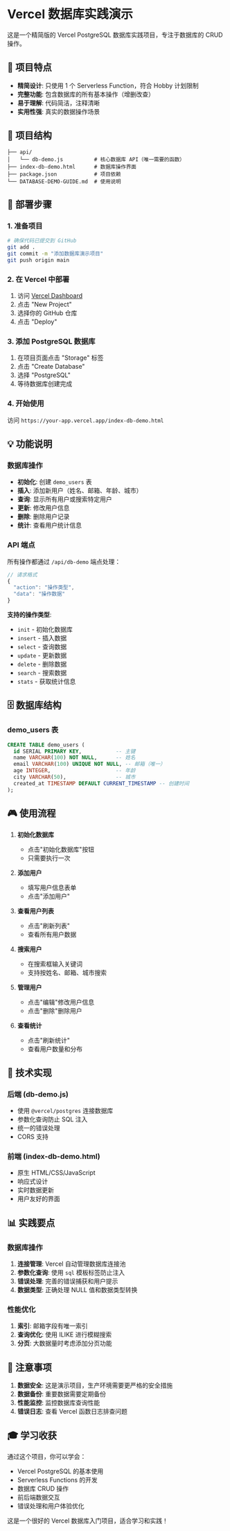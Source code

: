 # Vercel 数据库实践演示

这是一个精简版的 Vercel PostgreSQL 数据库实践项目，专注于数据库的 CRUD 操作。

## 🎯 项目特点

- **精简设计**: 只使用 1 个 Serverless Function，符合 Hobby 计划限制
- **完整功能**: 包含数据库的所有基本操作（增删改查）
- **易于理解**: 代码简洁，注释清晰
- **实用性强**: 真实的数据操作场景

## 📁 项目结构

```
├── api/
│   └── db-demo.js          # 核心数据库 API（唯一需要的函数）
├── index-db-demo.html      # 数据库操作界面
├── package.json            # 项目依赖
└── DATABASE-DEMO-GUIDE.md  # 使用说明
```

## 🚀 部署步骤

### 1. 准备项目
```bash
# 确保代码已提交到 GitHub
git add .
git commit -m "添加数据库演示项目"
git push origin main
```

### 2. 在 Vercel 中部署
1. 访问 [Vercel Dashboard](https://vercel.com/dashboard)
2. 点击 "New Project"
3. 选择你的 GitHub 仓库
4. 点击 "Deploy"

### 3. 添加 PostgreSQL 数据库
1. 在项目页面点击 "Storage" 标签
2. 点击 "Create Database"
3. 选择 "PostgreSQL"
4. 等待数据库创建完成

### 4. 开始使用
访问 `https://your-app.vercel.app/index-db-demo.html`

## 💡 功能说明

### 数据库操作
- **初始化**: 创建 `demo_users` 表
- **插入**: 添加新用户（姓名、邮箱、年龄、城市）
- **查询**: 显示所有用户或搜索特定用户
- **更新**: 修改用户信息
- **删除**: 删除用户记录
- **统计**: 查看用户统计信息

### API 端点
所有操作都通过 `/api/db-demo` 端点处理：

```javascript
// 请求格式
{
  "action": "操作类型",
  "data": "操作数据"
}
```

**支持的操作类型**:
- `init` - 初始化数据库
- `insert` - 插入数据
- `select` - 查询数据
- `update` - 更新数据
- `delete` - 删除数据
- `search` - 搜索数据
- `stats` - 获取统计信息

## 🗄️ 数据库结构

### demo_users 表
```sql
CREATE TABLE demo_users (
  id SERIAL PRIMARY KEY,           -- 主键
  name VARCHAR(100) NOT NULL,      -- 姓名
  email VARCHAR(100) UNIQUE NOT NULL, -- 邮箱（唯一）
  age INTEGER,                     -- 年龄
  city VARCHAR(50),                -- 城市
  created_at TIMESTAMP DEFAULT CURRENT_TIMESTAMP -- 创建时间
);
```

## 🎮 使用流程

1. **初始化数据库**
   - 点击"初始化数据库"按钮
   - 只需要执行一次

2. **添加用户**
   - 填写用户信息表单
   - 点击"添加用户"

3. **查看用户列表**
   - 点击"刷新列表"
   - 查看所有用户数据

4. **搜索用户**
   - 在搜索框输入关键词
   - 支持按姓名、邮箱、城市搜索

5. **管理用户**
   - 点击"编辑"修改用户信息
   - 点击"删除"删除用户

6. **查看统计**
   - 点击"刷新统计"
   - 查看用户数量和分布

## 🔧 技术实现

### 后端 (db-demo.js)
- 使用 `@vercel/postgres` 连接数据库
- 参数化查询防止 SQL 注入
- 统一的错误处理
- CORS 支持

### 前端 (index-db-demo.html)
- 原生 HTML/CSS/JavaScript
- 响应式设计
- 实时数据更新
- 用户友好的界面

## 📊 实践要点

### 数据库操作
1. **连接管理**: Vercel 自动管理数据库连接池
2. **参数化查询**: 使用 `sql` 模板标签防止注入
3. **错误处理**: 完善的错误捕获和用户提示
4. **数据类型**: 正确处理 NULL 值和数据类型转换

### 性能优化
1. **索引**: 邮箱字段有唯一索引
2. **查询优化**: 使用 ILIKE 进行模糊搜索
3. **分页**: 大数据量时考虑添加分页功能

## 🚨 注意事项

1. **数据安全**: 这是演示项目，生产环境需要更严格的安全措施
2. **数据备份**: 重要数据需要定期备份
3. **性能监控**: 监控数据库查询性能
4. **错误日志**: 查看 Vercel 函数日志排查问题

## 🎓 学习收获

通过这个项目，你可以学会：
- Vercel PostgreSQL 的基本使用
- Serverless Functions 的开发
- 数据库 CRUD 操作
- 前后端数据交互
- 错误处理和用户体验优化

这是一个很好的 Vercel 数据库入门项目，适合学习和实践！
